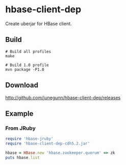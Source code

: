 hbase-client-dep
================

Create uberjar for HBase client.

Build
-----

    # Build all profiles
    make

    # Build 1.0 profile
    mvn package -P1.0

Download
--------

http://github.com/junegunn/hbase-client-dep/releases

Example
-------

### From JRuby

```ruby
require 'hbase-jruby'
require 'hbase-client-dep-cdh5.2.jar'

hbase = HBase.new 'hbase.zookeeper.quorum' => zk
puts hbase.list
```


